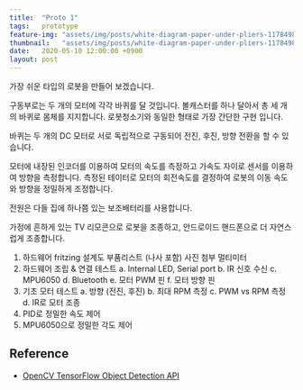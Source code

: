 ```yaml
---
title:  "Proto 1"
tags:   prototype
feature-img: "assets/img/posts/white-diagram-paper-under-pliers-1178498.jpg"
thumbnail:   "assets/img/posts/white-diagram-paper-under-pliers-1178498.jpg"
date:   2020-05-10 12:00:00 +0900
layout: post
---
```


가장 쉬운 타입의 로봇을 만들어 보겠습니다. 

구동부로는 두 개의 모터에 각각 바퀴를 달 것입니다. 볼캐스터를 하나 달아서 총 세 개의 바퀴로 몸체를 지지합니다. 로봇청소기와 동일한 형태로 가장 간단한 구현 입니다.

바퀴는 두 개의 DC 모터로 서로 독립적으로 구동되어 전진, 후진, 방향 전환을 할 수 있습니다. 

모터에 내장된 인코더를 이용하여 모터의 속도를 측정하고 가속도 자이로 센서를 이용하여 방향을 측정합니다. 측정된 테이터로 모터의 회전속도를 결정하여 로봇의 이동 속도와 방향을 정밀하게 조정합니다.

전원은 다들 집에 하나쯤 있는 보조배터리를 사용합니다. 

가정에 흔하게 있는 TV 리모콘으로 로봇을 조종하고, 안드로이드 핸드폰으로 더 자연스럽게 조종합니다.

1. 하드웨어
   fritzing 설계도
   부품리스트 (나사 포함)
   사진 첨부
   멀티미터
2. 하드웨어 조립 & 연결 테스트
   a. Internal LED, Serial port
   b. IR 신호 수신
   c. MPU6050
   d. Bluetooth
   e. 모터 PWM 핀
   f. 모터 방향 핀
3. 기초 모터 테스트
   a. 방향 (전진, 후진)
   b. 최대 RPM 측정
   c. PWM vs RPM 측정
   d. IR로 모터 조종
4. PID로 정밀한 속도 제어
5. MPU6050으로 정밀한 각도 제어

## Reference

* [OpenCV TensorFlow Object Detection API](https://github.com/opencv/opencv/wiki/TensorFlow-Object-Detection-API)

